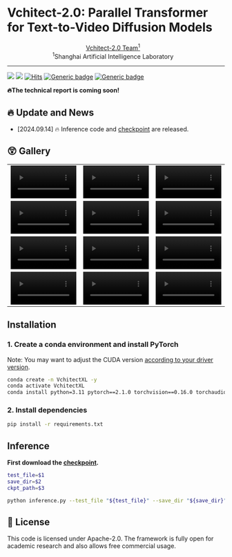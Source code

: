 # Vchitect-2.0: Parallel Transformer for Text-to-Video Diffusion Models

<!-- <p align="center" width="100%">
<img src="ISEKAI_overview.png"  width="80%" height="80%">
</p> -->

<div>
<div align="center">
    <a href='https://vchitect.intern-ai.org.cn/' target='_blank'>Vchitect-2.0 Team<sup>1</sup></a>&emsp;
</div>
<div>
<div align="center">
    <sup>1</sup>Shanghai Artificial Intelligence Laboratory&emsp;
</div>
 
 -----------------

![](https://img.shields.io/badge/VchitectXL-v0.1-darkcyan)
![](https://img.shields.io/github/stars/Vchitect/Vchitect-2.0)
[![Hits](https://hits.seeyoufarm.com/api/count/incr/badge.svg?url=https%3A%2F%2Fgithub.com%2FVchitect%2FVchitect-2.0&count_bg=%23BDC4B7&title_bg=%2342C4A8&icon=octopusdeploy.svg&icon_color=%23E7E7E7&title=visitors&edge_flat=true)](https://hits.seeyoufarm.com)
[![Generic badge](https://img.shields.io/badge/DEMO-VchitectXL_Demo-<COLOR>.svg)](https://huggingface.co/spaces/Vchitect/Vchitect-2.0)
[![Generic badge](https://img.shields.io/badge/Checkpoint-red.svg)](https://huggingface.co/Vchitect/Vchitect-XL-2B)

**:fire:The technical report is coming soon!**

## 🔥 Update and News
- [2024.09.14] 🔥 Inference code and [checkpoint](https://huggingface.co/Vchitect/Vchitect-XL-2B) are released.

## :astonished: Gallery

<table class="center">

<tr>

  <td><video src="assets/samples/sample_0_seed3.mp4" width="100%" controls autoplay></video></td>
  <td><video src="assets/samples/sample_1_seed3.mp4" width="100%" controls autoplay></video></td>
  <td><video src="assets/samples/sample_3_seed2.mp4" width="100%" controls autoplay></video></td> 
</tr>


        
<tr>
  <td><video src="assets/samples/sample_4_seed1.mp4" width="100%" controls autoplay></video></td>
  <td><video src="assets/samples/sample_4_seed4.mp4" width="100%" controls autoplay></video></td>
  <td><video src="assets/samples/sample_5_seed4.mp4" width="100%" controls autoplay></video></td>     
</tr>

<tr>
  <td><video src="assets/samples/sample_6_seed4.mp4" width="100%" controls autoplay></video></td>
  <td><video src="assets/samples/sample_8_seed0.mp4" width="100%" controls autoplay></video></td>
  <td><video src="assets/samples/sample_8_seed2.mp4" width="100%" controls autoplay></video></td>      
</tr>

<tr>
  <td><video src="assets/samples/sample_12_seed1.mp4" width="100%" controls autoplay></video></td>
  <td><video src="assets/samples/sample_13_seed3.mp4" width="100%" controls autoplay></video></td>
  <td><video src="assets/samples/sample_14.mp4" width="100%" controls autoplay></video></td>    
</tr>

</table>

## Installation

### 1. Create a conda environment and install PyTorch

Note: You may want to adjust the CUDA version [according to your driver version](https://docs.nvidia.com/deploy/cuda-compatibility/#default-to-minor-version).

  ```bash
  conda create -n VchitectXL -y
  conda activate VchitectXL
  conda install python=3.11 pytorch==2.1.0 torchvision==0.16.0 torchaudio==2.1.0 pytorch-cuda=12.1 -c pytorch -c nvidia -y
  ```

### 2. Install dependencies

  ```bash
  pip install -r requirements.txt
  ```

## Inference
**First download the [checkpoint](https://huggingface.co/Vchitect/Vchitect-XL-2B).**
~~~bash
test_file=$1
save_dir=$2
ckpt_path=$3

python inference.py --test_file "${test_file}" --save_dir "${save_dir}" --ckpt_path "${ckpt_path}"

~~~

## 🔑 License

This code is licensed under Apache-2.0. The framework is fully open for academic research and also allows free commercial usage.
